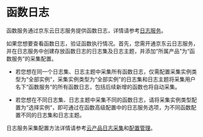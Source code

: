 
# 函数日志

函数服务通过京东云日志服务提供函数日志，详情请参考[日志服务](https://docs.jdcloud.com/cn/logservice/product-overview)。



如果您想要查看函数日志，验证函数执行情况。首先，您需开通京东云日志服务，并在日志服务中创建存放函数日志的日志集及日志主题，并添加“所属产品”为“函数服务”的采集配置。

* 若您想在同一个日志集、日志主题中采集所有函数日志，仅需配置采集实例类型为“全部实例“，采集实例类型为“全部实例”的日志集和日志主题将采集用户名下“函数服务“的所有函数日志，包括后续新增的函数也将自动采集。

* 若您想在不同日志集、日志主题中采集不同的函数日志，请将采集实例类型配置为“选择实例“，即可通过在函数高级配置中的日志服务选项，为不同函数配置不同的日志集和日志主题。

日志服务采集配置方法详情请参考[云产品日志采集](https://docs.jdcloud.com/cn/logservice/cloudresource)和[配置管理](https://docs.jdcloud.com/cn/logservice/collectionconfigmanagement)。
